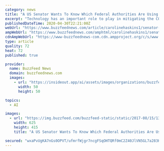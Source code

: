 ```yaml
---
category: news
title: "A US Senator Wants To Know Which Federal Authorities Are Using Clearview AI To Track The Coronavirus"
excerpt: "Technology has an important role to play in mitigating the COVID-19 pandemic, but this health crisis cannot justify using unreliable surveillance tools that could undermine our privacy rights,” said"
publishedDateTime: 2020-04-30T22:21:00Z
webUrl: "https://www.buzzfeednews.com/article/carolinehaskins1/senator-markey-clearview-ai-covid-contact-tracing"
ampWebUrl: "https://www.buzzfeednews.com/amphtml/carolinehaskins1/senator-markey-clearview-ai-covid-contact-tracing"
cdnAmpWebUrl: "https://www-buzzfeednews-com.cdn.ampproject.org/c/s/www.buzzfeednews.com/amphtml/carolinehaskins1/senator-markey-clearview-ai-covid-contact-tracing"
type: article
quality: 72
heat: 72
published: true

provider:
  name: BuzzFeed News
  domain: buzzfeednews.com
  images:
    - url: "https://insideout.app/ai/assets/images/organizations/buzzfeednews.com-50x50.jpg"
      width: 50
      height: 50

topics:
  - AI

images:
  - url: "https://img.buzzfeed.com/buzzfeed-static/static/2017-08/15/13/campaign_images/buzzfeed-prod-fastlane-01/cybersecurity-experts-say-prosecution-of-the-nhs--2-25425-1502816911-0_dblbig.jpg"
    width: 625
    height: 415
    title: "A US Senator Wants To Know Which Federal Authorities Are Using Clearview AI To Track The Coronavirus"

secured: "wxaPvUgKA7nGs0OPVT/ufmrfWjgr7ncgFSqOHTQRf0mC2Z40JlVN5GL7a283Hx5TOMvi+B5N1Tj3NSG84Z7N3EtP++7QBY9Fw+NoXg+KLhAuiw/mtJzA6EnFhJ82jgG60VxRrW5lk8vPFocrKpMrxjQ0PgTxGlrykGjC4U7A8EjYNWSkUKpISnOvvUvheF8EV49alAyrhfUcj8f1qNDooRvlU85POaWCA97SUEXMD8nrjgRiyYvOoiiJzSIJeYVfGeX6BLFbJh4Ix98qGr/UB8bNg5o1X8lIf6xsrRb1GuS0c/tSMRz7MlzhvDW71wnFOoyXABE2ITA1oy10F0PuIxaq5EvhF+Og1vSPtz/m+1DVxyolmpmUymcHBSzodGfe71G4OGWGoWc/x5OvgONEgabb6QIS2Hlo2KGOYDaQgHPDZgPGE4fNnUGQY/ADqHHlx+Lqc0fdFBFsxLjnIFDEHjiahcZtwGuK4GZMd+u2pl4=;jVNH1gDh5ndlza4uJEqLDg=="
---
```


